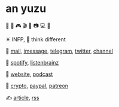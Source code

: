 # an yuzu

🍩 🎵 🎮 🎬 📖 📷 💻 💊

♓️ INFP, 💭 think different

💬
[mail](mailto:anyuzu99@outlook.com),
[imessage](sms:1-337-435-2247),
[telegram](https://t.me/anyuzu99),
[twitter](https://twiter.com/anyuzu99),
[channel](https://t.me/yuzu_channel)

🎈
[spotify](https://open.spotify.com/user/qnintpw1ar8z4wjs95m971lwq),
[listenbrainz](https://listenbrainz.org/user/m94810)

📰
[website](asset/website.opml),
[podcast](asset/podcast.opml)

💞
[crypto](asset/crypto.md),
[paypal](https://paypal.me/p49302),
[patreon](https://www.patreon.com/sayomelu)

✍️
[article](./article),
[rss](https://github.com/anyuzu99/anyuzu99/commits/main.atom)
